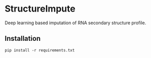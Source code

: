 # StructureImpute
Deep learning based imputation of RNA secondary structure profile.

## Installation

```
pip install -r requirements.txt
```
